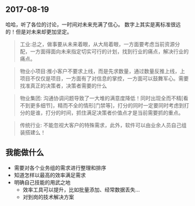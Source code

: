 ## 2017-08-19
哈哈，听了各位的讨论，一时间对未来充满了信心。
数字上其实是离标准很远的！但是对未来却更加坚定。

> 工业:总之，做事要从未来着眼，从大局着眼，一方面要考虑当前资源分配，一方面得面向未来指定切实可行的计划，找到行业的痛点，解决行业的痛点。

> 物业小项目:推小客户不要求上线，而是先求数量，通过数量反推上线，上项目不仅仅是项目，一方面有了对信息的掌控，一方面可以鼓舞军心。需要找准真正的决策者，决策者需要的什么

> 物业集团: 沟通协调问题导致了一大堆的满意度降低！同时出现全而不精[看不到更多细节]，精而不全的情形[门禁等]，打分的同时一定要同时考虑到打分的是谁，打分的时间，抓住满足决策者价值点才是当前需要抓的重点。

> 传统行业: 不能忽视大客户的特殊需求，此外，软件可以由业余人员自己组装搭建么！


## 我能做什么
* 需要对各个业务组的需求进行整理和排序
* 知道怎样以最高的效率满足需求
* 明确自己技能的用武之地
  + 效率工具可以提升，比如批量添加、经常数据丢失...
  + 对到岗的技术解决方案